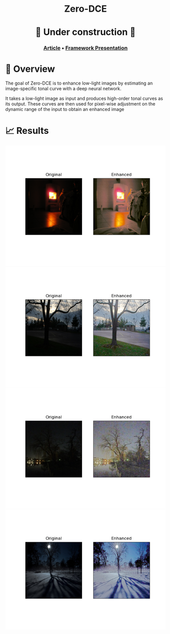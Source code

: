 

<h1 align = "center"> Zero-DCE </h1>
<h1 align="center"> 🚧 Under construction 🚧 </h1>
<h3 align="center">
    <a href="https://arxiv.org/pdf/2001.06826.pdf">Article</a> •
    <a href="https://docs.google.com/presentation/d/1U0mvOiozegsjTXVPAgpzNoE1Y-Q6dpMv12H4aQrUk5o">Framework Presentation</a>

[//]: # (     • <a href="#-how-to-use">How to use</a> •)
[//]: # (    <a href="#-results">Results</a> •)
[//]: # (    <a href="#-references">References</a>)
</h3>

# 📝 Overview

The goal of Zero-DCE is to enhance low-light images by estimating an image-specific tonal curve with a deep neural network.

It takes a low-light image as input and produces high-order tonal curves as its output. These curves are then used for pixel-wise adjustment on the dynamic range of the input to obtain an enhanced image

# 📈 Results


<center>

![alt text](/files/image_0.png) 
![alt text](/files/image_1.png)
![alt text](/files/image_2.png)
![alt text](/files/image_3.png)
    
</center>

